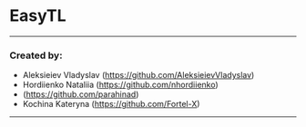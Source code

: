 # EasyTL
---
### Created by:
- Aleksieiev Vladyslav (<https://github.com/AleksieievVladyslav>) 
- Hordiienko Nataliia (<https://github.com/nhordiienko>)
- (<https://github.com/parahinad>)
- Kochina Kateryna (<https://github.com/Fortel-X>)
---
